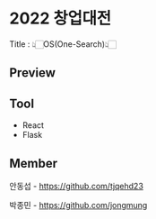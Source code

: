 # 2022 창업대전

Title : 👆🏻OS(One-Search)👆🏻


## Preview




## Tool

+ React
+ Flask


## Member

안동섭 - https://github.com/tjqehd23

박종민 - https://github.com/jongmung
